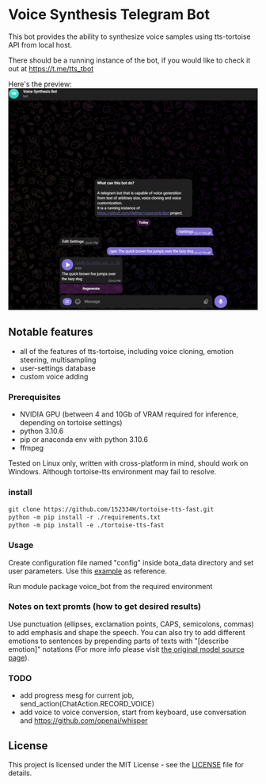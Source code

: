 # Voice Synthesis Telegram Bot
This bot provides the ability to synthesize voice samples using tts-tortoise API from local host.

There should be a running instance of the bot, if you would like to check it out at https://t.me/tts_tbot

Here's the preview:
![synthesis demo](rsc/demo.gif)

## Notable features
 * all of the features of tts-tortoise, including voice cloning, emotion steering, multisampling
 * user-settings database
 * custom voice adding
 
### Prerequisites
 * NVIDIA GPU (between 4 and 10Gb of VRAM required for inference, depending on tortoise settings)
 * python 3.10.6
 * pip or anaconda env with python 3.10.6
 * ffmpeg
 
Tested on Linux only, written with cross-platform in mind, should work on Windows. Although tortoise-tts environment may fail to resolve.
### install
```
git clone https://github.com/152334H/tortoise-tts-fast.git
python -m pip install -r ./requirements.txt
python -m pip install -e ./tortoise-tts-fast
```

### Usage
Create configuration file named "config" inside bota_data directory
and set user parameters. Use this [example](bot_data/config_example) as reference.

Run module package voice_bot from the required environment

### Notes on text promts (how to get desired results)
Use punctuation (ellipses, exclamation points, CAPS, semicolons, commas) to add emphasis and shape the speech.
You can also try to add different emotions to sentences by prepending parts of texts with "[describe emotion]" 
notations (For more info please visit [the original model source page](https://github.com/neonbjb/tortoise-tts)).

### TODO
 * add progress mesg for current job, send_action(ChatAction.RECORD_VOICE)
 * add voice to voice conversion, start from keyboard, use conversation and https://github.com/openai/whisper

## License
This project is licensed under the MIT License - see the [LICENSE](LICENSE) file for details.
